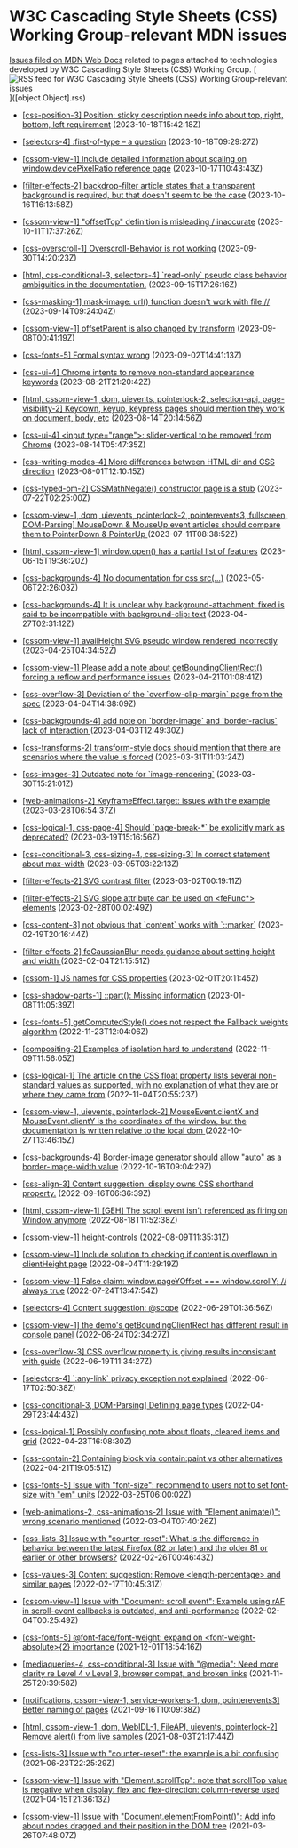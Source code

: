 # W3C Cascading Style Sheets (CSS) Working Group-relevant MDN issues

[Issues filed on MDN Web Docs](https://github.com/mdn/content/issues) related to pages attached to technologies developed by W3C Cascading Style Sheets (CSS) Working Group. [![RSS feed for W3C Cascading Style Sheets (CSS) Working Group-relevant issues](https://www.w3.org/QA/2007/04/feed_icon)]([object Object].rss)

* [\[css-position-3\] Position: sticky description needs info about top, right, bottom, left requirement](https://github.com/mdn/content/issues/29704) (2023-10-18T15:42:18Z)
  
* [\[selectors-4\] :first-of-type – a question](https://github.com/mdn/content/issues/29701) (2023-10-18T09:29:27Z)
  
* [\[cssom-view-1\] Include detailed information about scaling on window.devicePixelRatio reference page](https://github.com/mdn/content/issues/29682) (2023-10-17T10:43:43Z)
  
* [\[filter-effects-2\] backdrop-filter article states that a transparent background is required, but that doesn't seem to be the case](https://github.com/mdn/content/issues/29667) (2023-10-16T16:13:58Z)
  
* [\[cssom-view-1\] "offsetTop" definition is misleading / inaccurate](https://github.com/mdn/content/issues/29601) (2023-10-11T17:37:26Z)
  
* [\[css-overscroll-1\] Overscroll-Behavior is not working](https://github.com/mdn/content/issues/29384) (2023-09-30T14:20:23Z)
  
* [\[html, css-conditional-3, selectors-4\] \`read-only\` pseudo class behavior ambiguities in the documentation.](https://github.com/mdn/content/issues/29140) (2023-09-15T17:26:16Z)
  
* [\[css-masking-1\] mask-image: url() function doesn't work with file://](https://github.com/mdn/content/issues/29106) (2023-09-14T09:24:04Z)
  
* [\[cssom-view-1\] offsetParent is also changed by transform](https://github.com/mdn/content/issues/28991) (2023-09-08T00:41:19Z)
  
* [\[css-fonts-5\] Formal syntax wrong](https://github.com/mdn/content/issues/28900) (2023-09-02T14:41:13Z)
  
* [\[css-ui-4\] Chrome intents to remove non-standard appearance keywords](https://github.com/mdn/content/issues/28687) (2023-08-21T21:20:42Z)
  
* [\[html, cssom-view-1, dom, uievents, pointerlock-2, selection-api, page-visibility-2\] Keydown, keyup, keypress pages should mention they work on document, body, etc](https://github.com/mdn/content/issues/28561) (2023-08-14T20:14:56Z)
  
* [\[css-ui-4\] \<input type="range"\>: slider-vertical to be removed from Chrome](https://github.com/mdn/content/issues/28550) (2023-08-14T05:47:35Z)
  
* [\[css-writing-modes-4\] More differences between HTML dir and CSS direction](https://github.com/mdn/content/issues/28320) (2023-08-01T12:10:15Z)
  
* [\[css-typed-om-2\] CSSMathNegate() constructor page is a stub](https://github.com/mdn/content/issues/28118) (2023-07-22T02:25:00Z)
  
* [\[cssom-view-1, dom, uievents, pointerlock-2, pointerevents3, fullscreen, DOM-Parsing\] MouseDown & MouseUp event articles should compare them to PointerDown & PointerUp ](https://github.com/mdn/content/issues/27878) (2023-07-11T08:38:52Z)
  
* [\[html, cssom-view-1\] window.open() has a partial list of features](https://github.com/mdn/content/issues/27357) (2023-06-15T19:36:20Z)
  
* [\[css-backgrounds-4\] No documentation for css src(...)](https://github.com/mdn/content/issues/26621) (2023-05-06T22:26:03Z)
  
* [\[css-backgrounds-4\] It is unclear why background-attachment: fixed is said to be incompatible with background-clip: text](https://github.com/mdn/content/issues/26445) (2023-04-27T02:31:12Z)
  
* [\[cssom-view-1\] availHeight SVG pseudo window rendered incorrectly](https://github.com/mdn/content/issues/26403) (2023-04-25T04:34:52Z)
  
* [\[cssom-view-1\] Please add a note about getBoundingClientRect() forcing a reflow and performance issues](https://github.com/mdn/content/issues/26330) (2023-04-21T01:08:41Z)
  
* [\[css-overflow-3\] Deviation of the \`overflow-clip-margin\` page from the spec](https://github.com/mdn/content/issues/25906) (2023-04-04T14:38:09Z)
  
* [\[css-backgrounds-4\] add note on \`border-image\` and \`border-radius\` lack of interaction ](https://github.com/mdn/content/issues/25875) (2023-04-03T12:49:30Z)
  
* [\[css-transforms-2\] transform-style docs should mention that there are scenarios where the value is forced](https://github.com/mdn/content/issues/25801) (2023-03-31T11:03:24Z)
  
* [\[css-images-3\] Outdated note for \`image-rendering\`](https://github.com/mdn/content/issues/25774) (2023-03-30T15:21:01Z)
  
* [\[web-animations-2\] KeyframeEffect.target: issues with the example](https://github.com/mdn/content/issues/25694) (2023-03-28T06:54:37Z)
  
* [\[css-logical-1, css-page-4\] Should \`page-break-\*\` be explicitly mark as deprecated?](https://github.com/mdn/content/issues/25459) (2023-03-19T15:16:56Z)
  
* [\[css-conditional-3, css-sizing-4, css-sizing-3\] In correct statement about max-width](https://github.com/mdn/content/issues/25073) (2023-03-05T03:22:13Z)
  
* [\[filter-effects-2\] SVG contrast filter](https://github.com/mdn/content/issues/24989) (2023-03-02T00:19:11Z)
  
* [\[filter-effects-2\] SVG slope attribute can be used on \<feFunc\*\> elements](https://github.com/mdn/content/issues/24935) (2023-02-28T00:02:49Z)
  
* [\[css-content-3\] not obvious that \`content\` works with \`::marker\`](https://github.com/mdn/content/issues/24600) (2023-02-19T20:16:44Z)
  
* [\[filter-effects-2\] feGaussianBlur needs guidance about setting height and width ](https://github.com/mdn/content/issues/24169) (2023-02-04T21:15:51Z)
  
* [\[cssom-1\] JS names for CSS properties](https://github.com/mdn/content/issues/24084) (2023-02-01T20:11:45Z)
  
* [\[css-shadow-parts-1\] ::part(): Missing information](https://github.com/mdn/content/issues/23471) (2023-01-08T11:05:39Z)
  
* [\[css-fonts-5\] getComputedStyle() does not respect the Fallback weights algorithm](https://github.com/mdn/content/issues/22496) (2022-11-23T12:04:06Z)
  
* [\[compositing-2\] Examples of isolation hard to understand](https://github.com/mdn/content/issues/22185) (2022-11-09T11:56:05Z)
  
* [\[css-logical-1\] The article on the CSS float property lists several non-standard values as supported, with no explanation of what they are or where they came from](https://github.com/mdn/content/issues/22069) (2022-11-04T20:55:23Z)
  
* [\[cssom-view-1, uievents, pointerlock-2\] MouseEvent.clientX and MouseEvent.clientY is  the coordinates of the window, but the documentation is written relative to the local dom ](https://github.com/mdn/content/issues/21876) (2022-10-27T13:46:15Z)
  
* [\[css-backgrounds-4\] Border-image generator should allow "auto" as a border-image-width value](https://github.com/mdn/content/issues/21582) (2022-10-16T09:04:29Z)
  
* [\[css-align-3\] Content suggestion: display owns CSS shorthand property.](https://github.com/mdn/content/issues/20793) (2022-09-16T06:36:39Z)
  
* [\[html, cssom-view-1\] \[GEH\] The scroll event isn't referenced as firing on Window anymore](https://github.com/mdn/content/issues/19699) (2022-08-18T11:52:38Z)
  
* [\[cssom-view-1\]  height-controls](https://github.com/mdn/content/issues/19322) (2022-08-09T11:35:31Z)
  
* [\[cssom-view-1\] Include solution to checking if content is overflown in clientHeight page](https://github.com/mdn/content/issues/19153) (2022-08-04T11:29:19Z)
  
* [\[cssom-view-1\] False claim: window.pageYOffset === window.scrollY; // always true](https://github.com/mdn/content/issues/18735) (2022-07-24T13:47:54Z)
  
* [\[selectors-4\] Content suggestion: @scope](https://github.com/mdn/content/issues/17751) (2022-06-29T01:36:56Z)
  
* [\[cssom-view-1\] the demo's getBoundingClientRect has different result in console panel](https://github.com/mdn/content/issues/17588) (2022-06-24T02:34:27Z)
  
* [\[css-overflow-3\] CSS overflow property is giving results inconsistant with guide](https://github.com/mdn/content/issues/17430) (2022-06-19T11:34:27Z)
  
* [\[selectors-4\] \`:any-link\` privacy exception not explained](https://github.com/mdn/content/issues/17366) (2022-06-17T02:50:38Z)
  
* [\[css-conditional-3, DOM-Parsing\] Defining page types](https://github.com/mdn/content/issues/15539) (2022-04-29T23:44:43Z)
  
* [\[css-logical-1\] Possibly confusing note about floats, cleared items and grid](https://github.com/mdn/content/issues/15285) (2022-04-23T16:08:30Z)
  
* [\[css-contain-2\] Containing block via contain:paint vs other alternatives](https://github.com/mdn/content/issues/15210) (2022-04-21T19:05:51Z)
  
* [\[css-fonts-5\] Issue with "font-size": recommend to users not to set font-size with "em" units](https://github.com/mdn/content/issues/14282) (2022-03-25T06:00:02Z)
  
* [\[web-animations-2, css-animations-2\] Issue with "Element.animate()": wrong scenario mentioned](https://github.com/mdn/content/issues/13487) (2022-03-04T07:40:26Z)
  
* [\[css-lists-3\] Issue with "counter-reset": What is the difference in behavior between the latest Firefox (82 or later) and the older 81 or earlier or other browsers?](https://github.com/mdn/content/issues/13293) (2022-02-26T00:46:43Z)
  
* [\[css-values-3\] Content suggestion: Remove \<length-percentage\> and similar pages](https://github.com/mdn/content/issues/13066) (2022-02-17T10:45:31Z)
  
* [\[cssom-view-1\] Issue with "Document: scroll event": Example using rAF in scroll-event callbacks is outdated, and anti-performance](https://github.com/mdn/content/issues/12701) (2022-02-04T00:25:49Z)
  
* [\[css-fonts-5\] @font-face/font-weight: expand on \<font-weight-absolute\>{2} importance](https://github.com/mdn/content/issues/10910) (2021-12-01T18:54:16Z)
  
* [\[mediaqueries-4, css-conditional-3\] Issue with "@media": Need more clarity re Level 4 v Level 3, browser compat, and broken links](https://github.com/mdn/content/issues/10774) (2021-11-25T20:39:58Z)
  
* [\[notifications, cssom-view-1, service-workers-1, dom, pointerevents3\] Better naming of pages](https://github.com/mdn/content/issues/8977) (2021-09-16T10:09:38Z)
  
* [\[html, cssom-view-1, dom, WebIDL-1, FileAPI, uievents, pointerlock-2\] Remove alert() from live samples](https://github.com/mdn/content/issues/7566) (2021-08-03T21:17:44Z)
  
* [\[css-lists-3\] Issue with "counter-reset": the example is a bit confusing](https://github.com/mdn/content/issues/6277) (2021-06-23T22:25:29Z)
  
* [\[cssom-view-1\] Issue with "Element.scrollTop": note that scrollTop value is negative when display: flex and flex-direction: column-reverse used](https://github.com/mdn/content/issues/4142) (2021-04-15T21:36:13Z)
  
* [\[cssom-view-1\] Issue with "Document.elementFromPoint()": Add info about nodes dragged and their position in the DOM tree](https://github.com/mdn/content/issues/3520) (2021-03-26T07:48:07Z)
  
